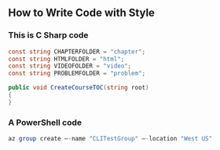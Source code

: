## How to Write Code with Style

### This is C Sharp code 
```csharp
const string CHAPTERFOLDER = "chapter";
const string HTMLFOLDER = "html";
const string VIDEOFOLDER = "video";
const string PROBLEMFOLDER = "problem";

public void CreateCourseTOC(string root)
{
}
```


### A PowerShell code
```powershell
az group create –-name "CLITestGroup" –-location "West US"
```